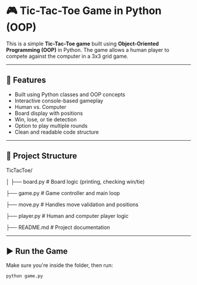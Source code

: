 # 🎮 Tic-Tac-Toe Game in Python (OOP)

This is a simple **Tic-Tac-Toe game** built using **Object-Oriented Programming (OOP)** in Python. The game allows a human player to compete against the computer in a 3x3 grid game.

---

## 📌 Features

- Built using Python classes and OOP concepts
- Interactive console-based gameplay
- Human vs. Computer
- Board display with positions
- Win, lose, or tie detection
- Option to play multiple rounds
- Clean and readable code structure

---
## 📁 Project Structure

TicTacToe/

│
├── board.py # Board logic (printing, checking win/tie)

├── game.py # Game controller and main loop

├── move.py # Handles move validation and positions

├── player.py # Human and computer player logic

├── README.md # Project documentation


---

## ▶️ Run the Game

Make sure you're inside the folder, then run:

```bash
python game.py


